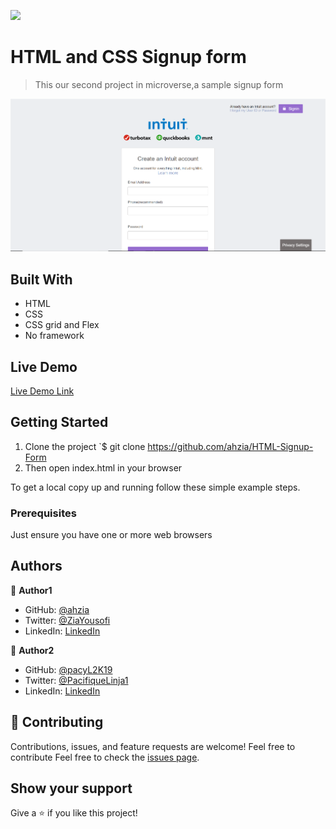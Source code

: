 ![](https://img.shields.io/badge/Microverse-blueviolet)

# HTML and CSS Signup form

> This our second project in microverse,a sample signup form  

![screenshot](./app_screenshot.PNG)

## Built With

- HTML
- CSS
- CSS grid and Flex
- No framework

## Live Demo

[Live Demo Link](https://ahzia.github.io/HTML-Signup-Form/)


## Getting Started

1. Clone the project 
  `$ git clone https://github.com/ahzia/HTML-Signup-Form
2. Then open index.html in your browser

To get a local copy up and running follow these simple example steps.

### Prerequisites

Just ensure you have one or more web browsers

## Authors

👤 **Author1**

- GitHub: [@ahzia](https://github.com/ahzia)
- Twitter: [@ZiaYousofi](https://twitter.com/ZiaYousofi)
- LinkedIn: [LinkedIn](https://https://www.linkedin.com/in/ah-ziayosfi)

👤 **Author2**

- GitHub: [@pacyL2K19](https://github.com/pacyL2K19)
- Twitter: [@PacifiqueLinja1](https://twitter.com/PacifiqueLinja1)
- LinkedIn: [LinkedIn](https://www.linkedin.com/in/pacifique-linjanja-2a565517b/)

## 🤝 Contributing

Contributions, issues, and feature requests are welcome!
Feel free to contribute 
Feel free to check the [issues page]().

## Show your support

Give a ⭐️ if you like this project!




